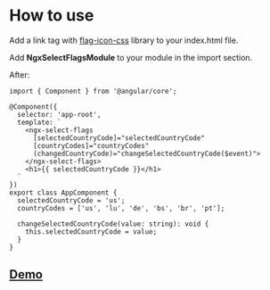 # How to use

Add a link tag with [flag-icon-css](https://cdnjs.com/libraries/flag-icon-css) library to your index.html file.

Add **NgxSelectFlagsModule** to your module in the import section.

After:

```
import { Component } from '@angular/core';

@Component({
  selector: 'app-root',
  template: `
    <ngx-select-flags
      [selectedCountryCode]="selectedCountryCode"
      [countryCodes]="countryCodes"
      (changedCountryCode)="changeSelectedCountryCode($event)">
    </ngx-select-flags>
    <h1>{{ selectedCountryCode }}</h1>
  `
})
export class AppComponent {
  selectedCountryCode = 'us';
  countryCodes = ['us', 'lu', 'de', 'bs', 'br', 'pt'];

  changeSelectedCountryCode(value: string): void {
    this.selectedCountryCode = value;
  }
}
```

## [Demo](https://artyomgr.github.io/ngx-select-flags/)
